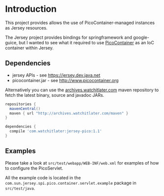 Introduction
============

This project provides allows the use of PicoContainer-managed instances as Jersey resources.

The Jersey project provides bindings for springframework and google-guice, but I wanted to see what
it required to use [PicoContainer](http://www.picocontainer.org/) as an IoC container within Jersey.

Dependencies
------------

* jersey APIs - see https://jersey.dev.java.net
* picocontainer.jar - see http://www.picocontainer.org

Alternatively you can use the [archives.watchitlater.com](http://archives.watchitlater.com/maven) maven
repository to fetch the latest binary, source and javadoc JARs.

```groovy
repositories {
  mavenCentral()
  maven { url "http://archives.watchitlater.com/maven" }
}

dependencies {
  compile 'com.watchitlater:jersey-pico:1.1'
}
```

Examples
--------

Please take a look at `src/test/webapp/WEB-INF/web.xml` for examples of how to configure the PicoServlet.

All the example code is located in the `com.sun.jersey.spi.pico.container.servlet.example` package in `src/test/java`.
